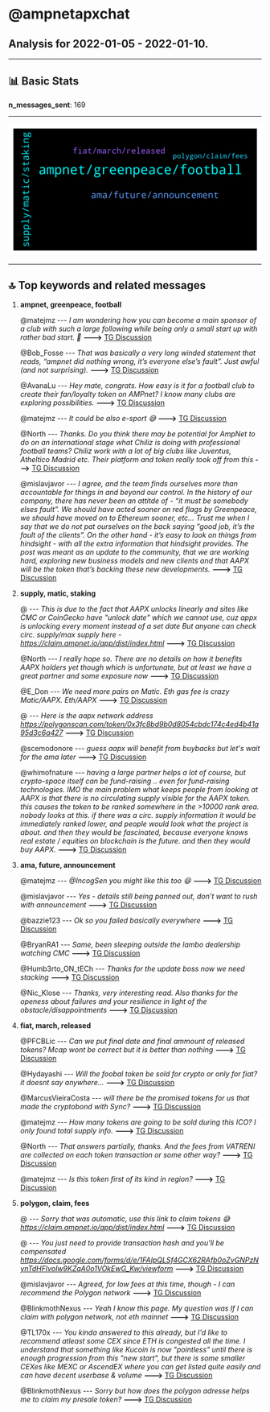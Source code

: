 # **@ampnetapxchat**
 ## Analysis for **2022-01-05** - **2022-01-10**.

---

## 📊 **Basic Stats**

**n_messages_sent**: 169

---
![wordcloud](ampnetapxchat_5Days_wordcloud.png)

---


## 🔝 **Top keywords and related messages**

1. **ampnet, greenpeace, football**

    @matejmz --- *I am wondering how you can become a main sponsor of a club with such a large following while being only a small start up with rather bad start. 🤔* **--->** [TG Discussion](https://t.me/ampnetapxchat/36078)

    @Bob_Fosse --- *That was basically a very long winded statement that reads, “ampnet did nothing wrong, it’s everyone else’s fault”. Just awful (and not surprising).* **--->** [TG Discussion](https://t.me/ampnetapxchat/36017)

    @AvanaLu --- *Hey mate, congrats. How easy is it for a football club to create their fan/loyalty token on AMPnet? I know many clubs are exploring possibilities.* **--->** [TG Discussion](https://t.me/ampnetapxchat/36397)

    @matejmz --- *It could be also e-sport 😅* **--->** [TG Discussion](https://t.me/ampnetapxchat/36098)

    @North --- *Thanks. Do you think there may be potential for AmpNet to do on an international stage what Chiliz is doing with professional football teams? Chiliz work with a lot of big clubs like Juventus, Atheltico Madrid etc. Their platform and token really took off from this* **--->** [TG Discussion](https://t.me/ampnetapxchat/36391)

    @mislavjavor --- *I agree, and the team finds ourselves more than accountable for things in and beyond our control. In the history of our company, there has never been an attitde of - “it must be somebody elses fault”. We should have acted sooner on red flags by Greenpeace, we should have moved on to Ethereum sooner, etc… Trust me when I say that we do not pat ourselves on the back saying “good job, it’s the fault of the clients”. On the other hand - it’s easy to look on things from hindsight - with all the extra information that hindsight provides.   The post was meant as an update to the community, that we are working hard, exploring new business models and new clients and that AAPX will be the token that’s backing these new developments.* **--->** [TG Discussion](https://t.me/ampnetapxchat/36027)

2. **supply, matic, staking**

    @<UNK> --- *This is due to the fact that AAPX unlocks linearly and sites like CMC or CoinGecko have "unlock date" which we cannot use, cuz appx is unlocking every moment instead of a set date  But anyone can check circ. supply/max supply here -  https://claim.ampnet.io/app/dist/index.html* **--->** [TG Discussion](https://t.me/ampnetapxchat/36149)

    @North --- *I really hope so. There are no details on how it benefits AAPX holders yet though which is unfortunate, but at least we have a great partner and some exposure now* **--->** [TG Discussion](https://t.me/ampnetapxchat/36339)

    @E_Don --- *We need more pairs on Matic. Eth gas fee is crazy  Matic/AAPX. Eth/AAPX* **--->** [TG Discussion](https://t.me/ampnetapxchat/36085)

    @<UNK> --- *Here is the aapx network address  https://polygonscan.com/token/0x3fc8bd9b0d8054cbdc174c4ed4b41a95d3c6a427* **--->** [TG Discussion](https://t.me/ampnetapxchat/36087)

    @scemodonore --- *guess aapx will benefit from buybacks but let's wait for the ama later* **--->** [TG Discussion](https://t.me/ampnetapxchat/36341)

    @whimofnature --- *having a large partner helps a lot of course, but crypto-space itself can be fund-raising .. even for fund-raising technologies. IMO the main problem what keeps people from looking at AAPX is that there is no circulating supply visible for the AAPX token. this causes the token to be ranked somewhere in the >10000 rank area. nobody looks at this. if there was a circ. supply information it would be immediately ranked lower, and people would look what the project is about. and then they would be fascinated, because everyone knows real estate / equities on blockchain is the future. and then they would buy AAPX.* **--->** [TG Discussion](https://t.me/ampnetapxchat/36136)

3. **ama, future, announcement**

    @matejmz --- *@IncogSen you might like this too 😆* **--->** [TG Discussion](https://t.me/ampnetapxchat/36219)

    @mislavjavor --- *Yes - details still being panned out, don’t want to rush with announcement* **--->** [TG Discussion](https://t.me/ampnetapxchat/36388)

    @bazzie123 --- *Ok so you failed basically everywhere* **--->** [TG Discussion](https://t.me/ampnetapxchat/36233)

    @BryanRA1 --- *Same, been sleeping outside the lambo dealership watching CMC* **--->** [TG Discussion](https://t.me/ampnetapxchat/36271)

    @Humb3rto_ON_tECh --- *Thanks for the update boss now we need stacking* **--->** [TG Discussion](https://t.me/ampnetapxchat/35997)

    @Nic_Klose --- *Thanks, very interesting read. Also thanks for the openess about failures and your resilience in light of the obstacle/disappointments* **--->** [TG Discussion](https://t.me/ampnetapxchat/36008)

4. **fiat, march, released**

    @PFCBLic --- *Can we put final date and final ammount of released tokens? Mcap wont be correct but it is better than nothing* **--->** [TG Discussion](https://t.me/ampnetapxchat/36153)

    @Hydayashi --- *Will the foobal token be sold for crypto or only for fiat? it doesnt say anywhere...* **--->** [TG Discussion](https://t.me/ampnetapxchat/36382)

    @MarcusVieiraCosta --- *will there be the promised tokens for us that made the cryptobond with Sync?* **--->** [TG Discussion](https://t.me/ampnetapxchat/36114)

    @matejmz --- *How many tokens are going to be sold during this ICO? I only found total supply info.* **--->** [TG Discussion](https://t.me/ampnetapxchat/36373)

    @North --- *That answers partially, thanks. And the fees from VATRENI are collected on each token transaction or some other way?* **--->** [TG Discussion](https://t.me/ampnetapxchat/36384)

    @matejmz --- *Is this token first of its kind in region?* **--->** [TG Discussion](https://t.me/ampnetapxchat/36389)

5. **polygon, claim, fees**

    @<UNK> --- *Sorry that was automatic, use this link to claim tokens 😅 https://claim.ampnet.io/app/dist/index.html* **--->** [TG Discussion](https://t.me/ampnetapxchat/36172)

    @<UNK> --- *You just need to provide transaction hash and you'll be compensated   https://docs.google.com/forms/d/e/1FAIpQLSf4GCX62RAfb0oZvGNPzNynTdHFlvoIw9KZqA0o1VOkEwG_Kw/viewform* **--->** [TG Discussion](https://t.me/ampnetapxchat/36040)

    @mislavjavor --- *Agreed, for low fees at this time, though - I can recommend the Polygon network* **--->** [TG Discussion](https://t.me/ampnetapxchat/36387)

    @BlinkmothNexus --- *Yeah I know this page. My question was If I can claim with polygon network, not eth mainnet* **--->** [TG Discussion](https://t.me/ampnetapxchat/36173)

    @TL170x --- *You kinda answered to this already, but I'd like to recommend atleast some CEX since ETH is congested all the time. I understand that something like Kucoin is now "pointless" until there is enough progression from this "new start", but there is some smaller CEXes like MEXC or AscendEX where you can get listed quite easily and can have decent userbase & volume* **--->** [TG Discussion](https://t.me/ampnetapxchat/36383)

    @BlinkmothNexus --- *Sorry but how does the polygon adresse helps me to claim my presale token?* **--->** [TG Discussion](https://t.me/ampnetapxchat/36171)

